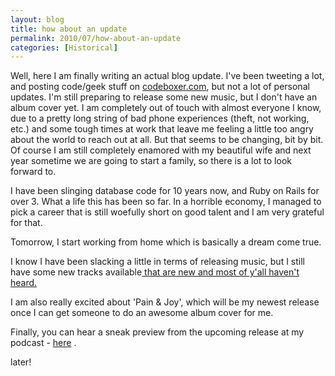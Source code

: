 ```yaml
---
layout: blog
title: how about an update
permalink: 2010/07/how-about-an-update
categories: [Historical]
---
```


<p>Well, here I am finally writing an actual blog update. I've been tweeting a lot, and posting code/geek stuff on <a href="http://codeboxer.com" target="_blank">codeboxer.com</a>, but not a lot of personal updates. I'm still preparing to release some new music, but I don't have an album cover yet. I am completely out of touch with almost everyone I know, due to a pretty long string of bad phone experiences (theft, not working, etc.) and some tough times at work that leave me feeling a little too angry about the world to reach out at all. But that seems to be changing, bit by bit. Of course I am still completely enamored with my beautiful wife and next year sometime we are going to start a family, so there is a lot to look forward to.</p>
<p>I have been slinging database code for 10 years now, and Ruby on Rails for over 3. What a life this has been so far. In a horrible economy, I managed to pick a career that is still woefully short on good talent and I am very grateful for that.</p>
<p>Tomorrow, I start working from home which is basically a dream come true.</p>
<p>I know I have been slacking a little in terms of releasing music, but I still have some new tracks available<a href="http://blog.kristeraxel.com/2010/04/on-sale-now-at-emusic-amazon-and-rhapsody/"  target="_blank"><here</a> that are new and most of y'all haven't heard.</here</a></a></p>
<p>I am also really excited about 'Pain &amp; Joy', which will be my newest release once I can get someone to do an awesome album cover for me.</p>
<p>Finally, you can hear a sneak preview from the upcoming release at my podcast - <a href="http://feeds2.feedburner.com/RockStarAlley/"  target="_blank">here</a> .</p>
<p>later!</p>

